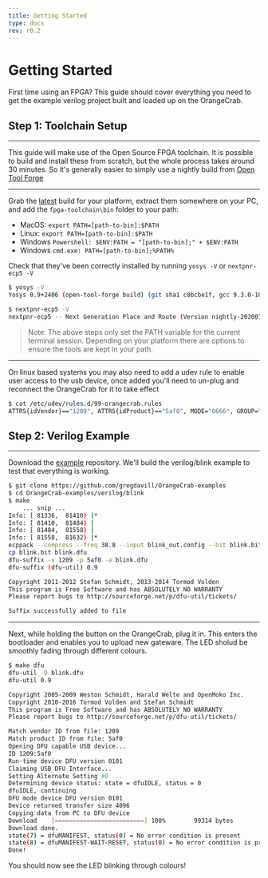 ```yaml
---
title: Getting Started
type: docs
rev: r0.2
---
```


# Getting Started

First time using an FPGA? This guide should cover everything you need to get the example verilog project built and loaded up on the OrangeCrab.

## Step 1: Toolchain Setup
---

This guide will make use of the Open Source FPGA toolchain. It is possible to build and install these from scratch, but the whole process takes around 30 minutes. So it's generally easier to simply use a nightly build from [Open Tool Forge](https://github.com/open-tool-forge/)

---

Grab the [latest](https://github.com/open-tool-forge/fpga-toolchain/releases) build for your platform, extract them somewhere on your PC, and add the `fpga-toolchain\bin` folder to your path:

 - MacOS: `export PATH=[path-to-bin]:$PATH`
 - Linux: `export PATH=[path-to-bin]:$PATH`
 - Windows `Powershell: $ENV:PATH = "[path-to-bin];" + $ENV:PATH`
 - Windows `cmd.exe: PATH=[path-to-bin];%PATH%`

Check that they've been correctly installed by running `yosys -V` or `nextpnr-ecp5 -V`

```bash
$ yosys -V
Yosys 0.9+2406 (open-tool-forge build) (git sha1 c0bcbe1f, gcc 9.3.0-10ubuntu2 -Os)

$ nextpnr-ecp5 -V
nextpnr-ecp5 -- Next Generation Place and Route (Version nightly-20200707)
```

> Note: The above steps only set the PATH variable for the current terminal session. Depending on your platform there are options to ensure the tools are kept in your path. 

---

On linux based systems you may also need to add a udev rule to enable user access to the usb device, once added you'll need to un-plug and reconnect the OrangeCrab for it to take effect
```bash
$ cat /etc/udev/rules.d/99-orangecrab.rules
ATTRS{idVendor}=="1209", ATTRS{idProduct}=="5af0", MODE="0666", GROUP="plugdev", TAG+="uaccess"
```

## Step 2: Verilog Example
---
Download the [example](https://github.com/gregdavill/OrangeCrab-examples) repository. We'll build the verilog/blink example to test that everything is working.
```bash
$ git clone https://github.com/gregdavill/OrangeCrab-examples
$ cd OrangeCrab-examples/verilog/blink
$ make
    ... snip ...
Info: [ 81336,  81410) |* 
Info: [ 81410,  81484) | 
Info: [ 81484,  81558) | 
Info: [ 81558,  81632) |* 
ecppack --compress --freq 38.8 --input blink_out.config --bit blink.bit
cp blink.bit blink.dfu
dfu-suffix -v 1209 -p 5af0 -a blink.dfu
dfu-suffix (dfu-util) 0.9

Copyright 2011-2012 Stefan Schmidt, 2013-2014 Tormod Volden
This program is Free Software and has ABSOLUTELY NO WARRANTY
Please report bugs to http://sourceforge.net/p/dfu-util/tickets/

Suffix successfully added to file
```

---

Next, while holding the button on the OrangeCrab, plug it in. This enters the bootloader and enables you to upload new gateware. 
The LED sholud be smoothly fading through different colours.

```bash
$ make dfu
dfu-util -D blink.dfu
dfu-util 0.9

Copyright 2005-2009 Weston Schmidt, Harald Welte and OpenMoko Inc.
Copyright 2010-2016 Tormod Volden and Stefan Schmidt
This program is Free Software and has ABSOLUTELY NO WARRANTY
Please report bugs to http://sourceforge.net/p/dfu-util/tickets/

Match vendor ID from file: 1209
Match product ID from file: 5af0
Opening DFU capable USB device...
ID 1209:5af0
Run-time device DFU version 0101
Claiming USB DFU Interface...
Setting Alternate Setting #0 ...
Determining device status: state = dfuIDLE, status = 0
dfuIDLE, continuing
DFU mode device DFU version 0101
Device returned transfer size 4096
Copying data from PC to DFU device
Download	[=========================] 100%        99314 bytes
Download done.
state(7) = dfuMANIFEST, status(0) = No error condition is present
state(8) = dfuMANIFEST-WAIT-RESET, status(0) = No error condition is present
Done!
```

You should now see the LED blinking through colours!

